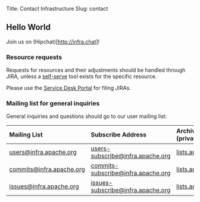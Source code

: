 Title: Contact Infrastructure
Slug: contact

## Hello World
Join us on (Hipchat)[http://infra.chat]!

### Resource requests
Requests for resources and their adjustments should be handled through
JIRA, unless a [self-serve](/self-serve/) tool exists for the specific resource.

Please use the [Service Desk Portal](https://infrahelp.apache.org) for filing JIRAs.

### Mailing list for general inquiries
General inquiries and questions should go to our user mailing list:

| Mailing List      | Subscribe Address | Archives (private):  |
|:-------------------|:------------------|:--------------------|
| users@infra.apache.org | users-subscribe@infra.apache.org | [lists.apache.org](https://lists.apache.org/list.html?users@infra.apache.org) |
| commits@infra.apache.org | commits-subscribe@infra.apache.org | [lists.apache.org](https://lists.apache.org/list.html?commits@infra.apache.org) |
| issues@infra.apache.org | issues-subscribe@infra.apache.org | [lists.apache.org](https://lists.apache.org/list.html?issues@infra.apache.org) |

